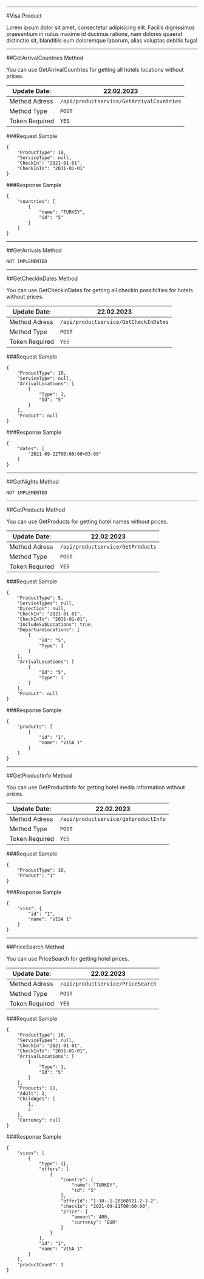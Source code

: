 -----------------------------
#Visa Product

Lorem ipsum dolor sit amet, consectetur adipisicing elit. Facilis dignissimos praesentium in natus maxime id ducimus ratione, nam dolores quaerat distinctio sit, blanditiis eum doloremque laborum, alias voluptas debitis fuga!

-----------------------------
##GetArrivalCountries Method

You can use GetArrivalCountries for getting all hotels locations without prices.

Update Date:	  |      22.02.2023
----------------------|--------------------
     Method Adress    | ```/api/productservice/GetArrivalCountries```  
      Method Type     | 	```POST```
    Token Required    |		```YES```

###Request Sample

```
{
    "ProductType": 10,
    "ServiceType": null,
    "CheckIn": "2021-01-01",
    "CheckInTo": "2031-01-01"
}
```

###Response Sample

```
{
    "countries": [
        {
            "name": "TURKEY",
            "id": "5"
        }
    ]
}
```
-----------------------------
##GetArrivals Method

```NOT IMPLEMENTED```

-----------------------------
##GetCheckInDates Method

You can use GetCheckinDates for getting all checkin possibilties for hotels without prices.

Update Date:	  |      22.02.2023
----------------------|--------------------
     Method Adress    | ```/api/productservice/GetCheckInDates```  
      Method Type     | 	```POST```
    Token Required    |		```YES```

###Request Sample

```
{
    "ProductType": 10,
    "ServiceType": null,
    "ArrivalLocations": [
        {
            "Type": 1,
            "Id": "5"
        }
    ],
    "Product": null
}
```

###Response Sample

```
{
    "dates": [
        "2021-09-22T00:00:00+03:00"
    ]
}
```
-----------------------------
##GetNights Method

```NOT IMPLEMENTED```

-----------------------------
##GetProducts Method

You can use GetProducts for getting hotel names without prices.

Update Date:	  |      22.02.2023
----------------------|--------------------
     Method Adress    | ```/api/productservice/GetProducts```  
      Method Type     | 	```POST```
    Token Required    |		```YES```

###Request Sample

```
{
    "ProductType": 5,
    "ServiceTypes": null,
    "Direction": null,
    "CheckIn": "2021-01-01",
    "CheckInTo": "2031-01-01",
    "IncludeSubLocations": true,
    "DepartureLocations": [
        {
            "Id": "5",
            "Type": 1
        }
    ],
    "ArrivalLocations": [
        {
            "Id": "5",
            "Type": 1
        }
    ],
    "Product": null
}
```

###Response Sample

```
{
    "products": [
        {
            "id": "1",
            "name": "VISA 1"
        }
    ]
}
```
-----------------------------
##GetProductInfo Method

You can use GetProductInfo for getting hotel media information without prices.

Update Date:	  |      22.02.2023
----------------------|--------------------
     Method Adress    | ```/api/productservice/getproductInfo```  
      Method Type     | 	```POST```
    Token Required    |		```YES```

###Request Sample

```
{
    "ProductType": 10,
    "Product": "1"
}
```

###Response Sample

```
{
    "visa": {
        "id": "1",
        "name": "VISA 1"
    }
}
```
-----------------------------
##PriceSearch Method

You can use PriceSearch for getting hotel prices.

Update Date:	  |      22.02.2023
----------------------|--------------------
     Method Adress    | ```/api/productservice/PriceSearch```  
      Method Type     | 	```POST```
    Token Required    |		```YES```

###Request Sample

```
{
    "ProductType": 10,
    "ServiceTypes": null,
    "CheckIn": "2021-01-01",
    "CheckInTo": "2031-01-01",
    "ArrivalLocations": [
        {
            "Type": 1,
            "Id": "5"
        }
    ],
    "Products": [],
    "Adult": 2,
    "ChildAges": [
        1,
        2
    ],
    "Currency": null
}
```

###Response Sample

```
{
    "visas": [
        {
            "type": {},
            "offers": [
                {
                    "country": {
                        "name": "TURKEY",
                        "id": "5"
                    },
                    "offerId": "1-10--1-20160921-2-1-2",
                    "checkIn": "2021-09-21T00:00:00",
                    "price": {
                        "amount": 400,
                        "currency": "EUR"
                    }
                }
            ],
            "id": "1",
            "name": "VISA 1"
        }
    ],
    "productCount": 1
}
```
